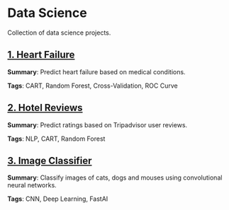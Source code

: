 # Data Science

Collection of data science projects.

## [1. Heart Failure](01_HeartFailure)

**Summary**: Predict heart failure based on medical conditions.

**Tags**: CART, Random Forest, Cross-Validation, ROC Curve

## [2. Hotel Reviews](02_HotelReviews)

**Summary**: Predict ratings based on Tripadvisor user reviews.

**Tags**: NLP, CART, Random Forest

## [3. Image Classifier](03_CatDogMouse/CatDogMouse.ipynb)

**Summary**: Classify images of cats, dogs and mouses using convolutional neural networks.

**Tags**: CNN, Deep Learning, FastAI
